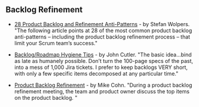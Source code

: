## Backlog Refinement

- [28 Product Backlog and Refinement Anti-Patterns](https://age-of-product.com/28-product-backlog-anti-patterns/) - by Stefan Wolpers. "The following article points at 28 of the most common product backlog anti-patterns – including the product backlog refinement process – that limit your Scrum team’s success."

- [Backlog/Roadmap Hygiene Tips](https://medium.com/@johnpcutler/backlog-roadmap-hygiene-tips-68364bb490cc) - by John Cutler. "The basic idea…bind as late as humanely possible. Don’t turn the 100-page specs of the past, into a mess of 1,000 Jira tickets. I prefer to keep backlogs VERY short, with only a few specific items decomposed at any particular time."

- [Product Backlog Refinement](https://www.mountaingoatsoftware.com/blog/product-backlog-refinement-grooming) - by Mike Cohn. "During a product backlog refinement meeting, the team and product owner discuss the top items on the product backlog. "
